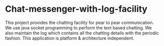 # Chat-messenger-with-log-facility
This project provides the chatting facility for pear to pear communication.  We use java socket programming to perform the text based chatting.  We also maintain the log which contains all the chatting details with the periodic fashion.  This application is platform &amp; architecture independent.
